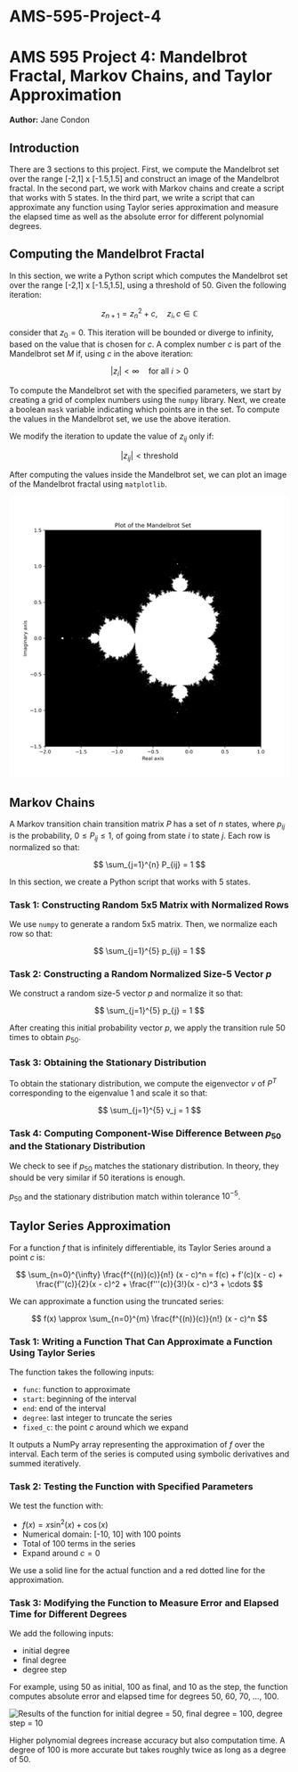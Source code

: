 # AMS-595-Project-4

# AMS 595 Project 4: Mandelbrot Fractal, Markov Chains, and Taylor Approximation
**Author:** Jane Condon

## Introduction

There are 3 sections to this project. First, we compute the Mandelbrot set over the range [-2,1] x [-1.5,1.5] and construct an image of the Mandelbrot fractal. In the second part, we work with Markov chains and create a script that works with 5 states. In the third part, we write a script that can approximate any function using Taylor series approximation and measure the elapsed time as well as the absolute error for different polynomial degrees. 

## Computing the Mandelbrot Fractal

In this section, we write a Python script which computes the Mandelbrot set over the range [-2,1] x [-1.5,1.5], using a threshold of 50. Given the following iteration:

$$
z_{n+1} = z_n^2 + c, \quad z_i,\, c \in \mathbb{C}
$$

consider that $z_0 = 0$. This iteration will be bounded or diverge to infinity, based on the value that is chosen for $c$. A complex number $c$ is part of the Mandelbrot set $M$ if, using $c$ in the above iteration:

$$
|z_i| < \infty \quad \text{for all } i > 0
$$

To compute the Mandelbrot set with the specified parameters, we start by creating a grid of complex numbers using the `numpy` library. Next, we create a boolean `mask` variable indicating which points are in the set. To compute the values in the Mandelbrot set, we use the above iteration.  

We modify the iteration to update the value of $z_{ij}$ only if:

$$
|z_{ij}| < \text{threshold}
$$

After computing the values inside the Mandelbrot set, we can plot an image of the Mandelbrot fractal using `matplotlib`.

![Plot of the Mandelbrot fractal](mandelbrot.png)

## Markov Chains

A Markov transition chain transition matrix $P$ has a set of $n$ states, where $p_{ij}$ is the probability, $0 \leq P_{ij} \leq 1$, of going from state $i$ to state $j$. Each row is normalized so that:

$$
\sum_{j=1}^{n} P_{ij} = 1
$$

In this section, we create a Python script that works with 5 states.

### Task 1: Constructing Random 5x5 Matrix with Normalized Rows

We use `numpy` to generate a random 5x5 matrix. Then, we normalize each row so that:

$$
\sum_{j=1}^{5} p_{ij} = 1
$$

### Task 2: Constructing a Random Normalized Size-5 Vector $p$

We construct a random size-5 vector $p$ and normalize it so that:

$$
\sum_{j=1}^{5} p_{j} = 1
$$


After creating this initial probability vector $p$, we apply the transition rule 50 times to obtain $p_{50}$.

### Task 3: Obtaining the Stationary Distribution

To obtain the stationary distribution, we compute the eigenvector $v$ of $P^T$ corresponding to the eigenvalue 1 and scale it so that:

$$
\sum_{j=1}^{5} v_j = 1
$$

### Task 4: Computing Component-Wise Difference Between $p_{50}$ and the Stationary Distribution

We check to see if $p_{50}$ matches the stationary distribution. In theory, they should be very similar if 50 iterations is enough.

$p_{50}$ and the stationary distribution match within tolerance $10^{-5}$.

## Taylor Series Approximation

For a function $f$ that is infinitely differentiable, its Taylor Series around a point $c$ is:

$$
\sum_{n=0}^{\infty} \frac{f^{(n)}(c)}{n!} (x - c)^n 
= f(c) + f'(c)(x - c) + \frac{f''(c)}{2}(x - c)^2 + \frac{f'''(c)}{3!}(x - c)^3 + \cdots
$$

We can approximate a function using the truncated series:

$$
f(x) \approx \sum_{n=0}^{m} \frac{f^{(n)}(c)}{n!} (x - c)^n
$$

### Task 1: Writing a Function That Can Approximate a Function Using Taylor Series

The function takes the following inputs:

- `func`: function to approximate  
- `start`: beginning of the interval  
- `end`: end of the interval  
- `degree`: last integer to truncate the series  
- `fixed_c`: the point $c$ around which we expand  

It outputs a NumPy array representing the approximation of $f$ over the interval. Each term of the series is computed using symbolic derivatives and summed iteratively.

### Task 2: Testing the Function with Specified Parameters

We test the function with:

- $f(x) = x \sin^2(x) + \cos(x)$  
- Numerical domain: [-10, 10] with 100 points  
- Total of 100 terms in the series  
- Expand around $c = 0$  

We use a solid line for the actual function and a red dotted line for the approximation.

### Task 3: Modifying the Function to Measure Error and Elapsed Time for Different Degrees

We add the following inputs:

- initial degree  
- final degree  
- degree step  

For example, using 50 as initial, 100 as final, and 10 as the step, the function computes absolute error and elapsed time for degrees 50, 60, 70, …, 100.

![Results of the function for initial degree = 50, final degree = 100, degree step = 10](Screenshot%20(67).png)

Higher polynomial degrees increase accuracy but also computation time. A degree of 100 is more accurate but takes roughly twice as long as a degree of 50.  

